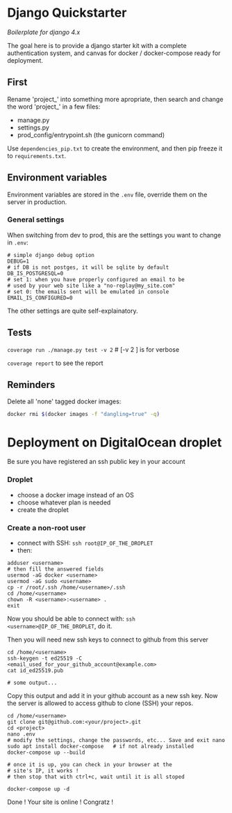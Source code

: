 # Django Quickstarter

*Boilerplate for django 4.x*

The goal here is to provide a django starter kit with a complete authentication system, and canvas for docker / docker-compose ready for
deployment.

## First

Rename 'project_' into something more apropriate, then search and change
 the word 'project_' in a few files:
- manage.py
- settings.py
- prod_config/entrypoint.sh (the gunicorn command)

Use `dependencies_pip.txt` to create the environment, and then pip freeze it
to `requirements.txt`.

## Environment variables

Environment variables are stored in the `.env` file, override them on the
server in production.

### General settings

When switching from dev to prod, this are the settings you want to change
 in `.env`:
```
# simple django debug option
DEBUG=1
# if DB is not postges, it will be sqlite by default
DB_IS_POSTGRESQL=0
# set 1: when you have properly configured an email to be
# used by your web site like a "no-replay@my_site.com"
# set 0: the emails sent will be emulated in console
EMAIL_IS_CONFIGURED=0
```
The other settings are quite self-explainatory.

## Tests

`coverage run ./manage.py test -v 2` # [-v 2 ] is for verbose

`coverage report` to see the report

## Reminders

Delete all 'none' tagged docker images:
```sh
docker rmi $(docker images -f "dangling=true" -q)
```

# Deployment on DigitalOcean droplet

Be sure you have registered an ssh public key in your account

### Droplet
- choose a docker image instead of an OS
- choose whatever plan is needed
- create the droplet

### Create a non-root user

- connect with SSH:
`ssh root@IP_OF_THE_DROPLET`
- then:
```
adduser <username>
# then fill the answered fields
usermod -aG docker <username>
usermod -aG sudo <username>
cp -r /root/.ssh /home/<username>/.ssh
cd /home/<username>
chown -R <username>:<username> .
exit
```
Now you should be able to connect with: `ssh <username>@IP_OF_THE_DROPLET`,
do it.

Then you will need new ssh keys to connect to github from this server
```
cd /home/<username>
ssh-keygen -t ed25519 -C <email_used_for_your_github_account@example.com>
cat id_ed25519.pub

# some output...
```
Copy this output and add it in your github account as a new ssh key.
 Now the server is allowed to access github to clone (SSH) your repos.

```
cd /home/<username>
git clone git@github.com:<your/project>.git
cd <project>
nano .env
# modify the settings, change the passwords, etc... Save and exit nano
sudo apt install docker-compose   # if not already installed
docker-compose up --build

# once it is up, you can check in your browser at the
# site's IP, it works !
# then stop that with ctrl+c, wait until it is all stoped

docker-compose up -d
```

Done ! Your site is online ! Congratz !
